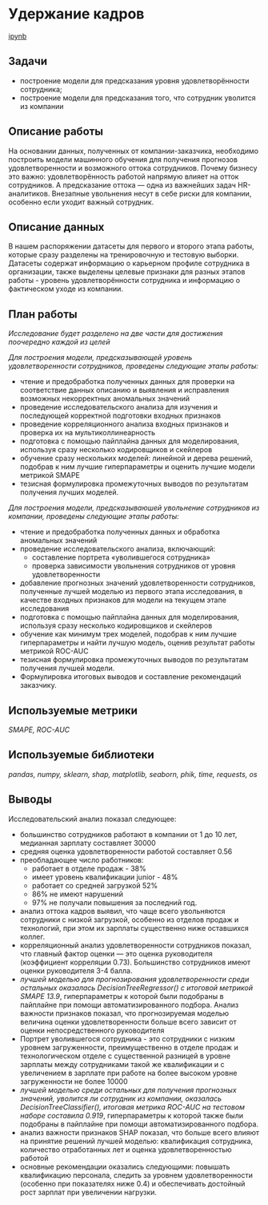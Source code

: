 # Удержание кадров

[ipynb](employee_satisfaction_composite_project_2.ipynb)

## Задачи
 - построение модели для предсказания уровня удовлетворённости сотрудника;
 - построение модели для предсказания того, что сотрудник уволится из компании

## Описание работы
На основании данных, полученных от компании-заказчика, необходимо построить модели машинного обучения для получения прогнозов удовлетворенности и возможного оттока сотрудников. Почему бизнесу это важно: удовлетворённость работой напрямую влияет на отток сотрудников. А предсказание оттока — одна из важнейших задач HR-аналитиков. Внезапные увольнения несут в себе риски для компании, особенно если уходит важный сотрудник.

## Описание данных
В нашем распоряжении датасеты для первого и второго этапа работы, которые сразу разделены на тренировочную и тестовую выборки. Датасеты содержат информацию о карьерном профиле сотрудника в организации, также выделены целевые признаки для разных этапов работы - уровень удовлетворённости сотрудника и информацию о фактическом уходе из компании.

## План работы
*Исследование будет разделено на две части для достижения поочередно каждой из целей*

*Для построения модели, предсказывающей уровень удовлетворенности сотрудников, проведены следующие этапы работы:*

- чтение и предобработка полученных данных для проверки на соответствие данных описанию и выявления и исправления возможных некорректных аномальных значений
- проведение исследовательского анализа для изучения и последующей корректной подготовки входных признаков 
- проведение корреляционного анализа входных признаков и проверка их на мультиколлинеарность
- подготовка с помощью пайплайна данных для моделирования, используя сразу несколько кодировщиков и скейлеров
- обучение сразу нескольких моделей: линейной и дерева решений, подобрав к ним лучшие гиперпараметры и оценить лучшие модели метрикой SMAPE
- тезисная формулировка промежуточных выводов по результатам получения лучших моделей.

*Для построения модели, предсказываюшей увольнение сотрудников из компании, проведены следующие этапы работы:*
- чтение и предобработка полученных данных и обработка аномальных значений
- проведение исследовательского анализа, включающий:
   - составление портрета «уволившегося сотрудника»
   - проверка зависимости увольнения сотрудников от уровня удовлетворенности
- добавление прогнозных значений удовлетворенности сотрудников, полученные лучшей моделью из первого этапа исследования, в качестве входных признаков для модели на текущем этапе исследования
- подготовка с помощью пайплайна данных для моделирования, используя сразу несколько кодировщиков и скейлеров
- обучение как минимум трех моделей, подобрав к ним лучшие гиперпараметры и найти лучшую модель, оценив результат работы метрикой ROC-AUC
- тезисная формулировка промежуточных выводов по результатам получения лучшей модели.
- Формулировка итоговых выводов  и составление рекомендаций заказчику.

## Используемые метрики
*SMAPE, ROC-AUC*

## Используемые библиотеки
*pandas, numpy, sklearn, shap, matplotlib, seaborn, phik, time, requests, os*

## Выводы
Исследовательский анализ показал следующее:
 - большинство сотрудников работают в компании от 1 до 10 лет, медианная зарплату составляет 30000
- средняя оценка удовлетворенности работой составляет 0.56
- преобладающее число работников: 
   - работает в отделе продаж - 38%
   - имеет уровень квалификации junior - 48% 
   - работает со средней загрузкой 52%
   - 86% не имеют нарушений
   - 97% не получали повышения за последний год.
- анализ оттока кадров выявил, что чаще всего увольняются сотрудники с низкой загрузкой, особенно из отделов продаж и технологий, при этом их зарплаты существенно ниже оставшихся коллег.
- корреляционный анализ удовлетворенности сотрудников показал, что главный фактор оценки — это оценка руководителя (коэффициент корреляции 0.73). Большинство сотрудников имеют оценки руководителя 3-4 балла.
- *лучшей моделью для прогнозирования удовлетворенности среди остальных оказалась DecisionTreeRegressor() с итоговой метрикой SMAPE 13.9*, гиперпараметры к которой были подобраны в пайплайне при помощи автоматизированного подбора. Анализ важности признаков показал, что прогнозируемая моделью величина оценки удовлетворенности больше всего зависит от оценки непосредственного руководителя
- Портрет уволившегося сотрудника - это сотрудники с низким уровнем загруженности, преимущественно в отделе продаж и технологическом отделе с существенной разницей в уровне зарплаты между сотрудниками такой же квалификации и с увеличением в зарплате при работе на более высоком уровне загруженности не более 10000
- *лучшей моделью среди остальных для получения прогнозных значений, уволится ли сотрудник из компании, оказалась DecisionTreeClassifier(), итоговая метрика ROC-AUC на тестовом наборе составила 0.919*, гиперпараметры к которой также были подобраны в пайплайне при помощи автоматизированного подбора.
- анализ важности признаков SHAP показал, что больше всего влияют на принятие решений лучшей моделью: квалификация сотрудника, количество отработанных лет и оценка удовлетворенностью работой
- основные рекомендации оказались следующими: повышать квалификацию персонала, следить за уровнем удовлетворенности (особенно при показателях ниже 0.4) и обеспечивать достойный рост зарплат при увеличении нагрузки.